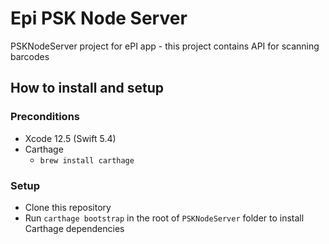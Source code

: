 # Epi PSK Node Server

PSKNodeServer project for ePI app - this project contains API for scanning barcodes

## How to install and setup

### Preconditions

- Xcode 12.5 (Swift 5.4)
- Carthage
  - `brew install carthage`

### Setup

- Clone this repository
- Run `carthage bootstrap` in the root of `PSKNodeServer` folder to install Carthage dependencies
